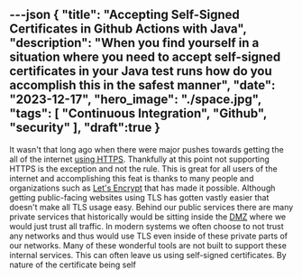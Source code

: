 ---json
{
  "title": "Accepting Self-Signed Certificates in Github Actions with Java",
  "description": "When you find yourself in a situation where you need to accept self-signed certificates in your Java test runs how do you accomplish this in the safest manner",
  "date": "2023-12-17",
  "hero_image": "./space.jpg",
  "tags": [
    "Continuous Integration",
    "Github",
    "security"
  ],
  "draft":true
}
---

It wasn't that long ago when there were major pushes towards getting the all of the internet [using HTTPS](https://en.wikipedia.org/wiki/HTTPS_Everywhere). Thankfully at this point not supporting HTTPS is the exception and not the rule. This is great for all users of the internet and accomplishing this feat is thanks to many people and organizations such as [Let's Encrypt](https://letsencrypt.org/) that has made it possible. Although getting public-facing websites using TLS has gotten vastly easier that doesn't make all TLS usage easy. Behind our public services there are many private services that historically would be sitting inside the [DMZ](https://www.fortinet.com/resources/cyberglossary/what-is-dmz) where we would just trust all traffic. In modern systems we often choose to not trust any networks and thus would use TLS even inside of these private parts of our networks. Many of these wonderful tools are not built to support these internal services. This can often leave us using self-signed certificates. By nature of the certificate being self 
